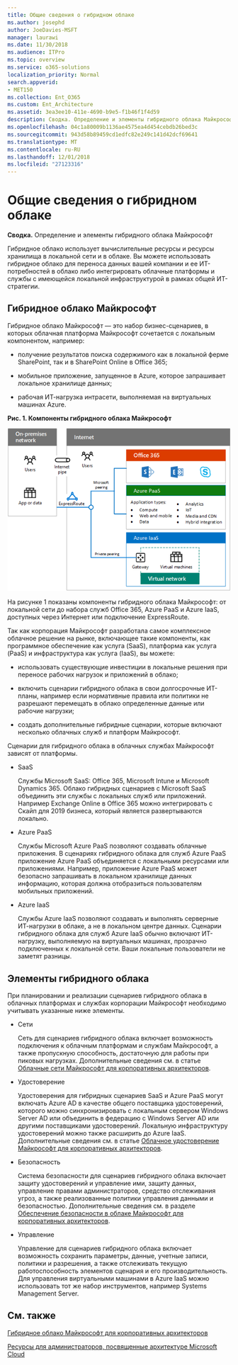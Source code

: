 ```yaml
---
title: Общие сведения о гибридном облаке
ms.author: josephd
author: JoeDavies-MSFT
manager: laurawi
ms.date: 11/30/2018
ms.audience: ITPro
ms.topic: overview
ms.service: o365-solutions
localization_priority: Normal
search.appverid:
- MET150
ms.collection: Ent_O365
ms.custom: Ent_Architecture
ms.assetid: 3ea3ee10-411e-4690-b9e5-f1b46f1f4d59
description: Сводка. Определение и элементы гибридного облака Майкрософт
ms.openlocfilehash: 04c1a80009b1136ae4575ea4d454cebdb26bed3c
ms.sourcegitcommit: 943d58b89459cd1edfc82e249c141d42dcf69641
ms.translationtype: MT
ms.contentlocale: ru-RU
ms.lasthandoff: 12/01/2018
ms.locfileid: "27123316"
---
```

# <a name="hybrid-cloud-overview"></a>Общие сведения о гибридном облаке

 **Сводка.** Определение и элементы гибридного облака Майкрософт
  
Гибридное облако использует вычислительные ресурсы и ресурсы хранилища в локальной сети и в облаке. Вы можете использовать гибридное облако для переноса данных вашей компании и ее ИТ-потребностей в облако либо интегрировать облачные платформы и службы с имеющейся локальной инфраструктурой в рамках общей ИТ-стратегии.
  
## <a name="microsoft-hybrid-cloud"></a>Гибридное облако Майкрософт

Гибридное облако Майкрософт — это набор бизнес-сценариев, в которых облачная платформа Майкрософт сочетается с локальным компонентом, например: 
  
- получение результатов поиска содержимого как в локальной ферме SharePoint, так и в SharePoint Online в Office 365;
    
- мобильное приложение, запущенное в Azure, которое запрашивает локальное хранилище данных;
    
- рабочая ИТ-нагрузка интрасети, выполняемая на виртуальных машинах Azure.
    
**Рис. 1. Компоненты гибридного облака Майкрософт**

![Компоненты гибридного облака Microsoft](media/Hybrid-Poster/MS-Hybrid-Cloud.png)
  
На рисунке 1 показаны компоненты гибридного облака Майкрософт: от локальной сети до набора служб Office 365, Azure PaaS и Azure IaaS, доступных через Интернет или подключение ExpressRoute.
  
Так как корпорация Майкрософт разработала самое комплексное облачное решение на рынке, включающее такие компоненты, как программное обеспечение как услуга (SaaS), платформа как услуга (PaaS) и инфраструктура как услуга (IaaS), вы можете:
  
- использовать существующие инвестиции в локальные решения при переносе рабочих нагрузок и приложений в облако;
    
- включить сценарии гибридного облака в свои долгосрочные ИТ-планы, например если нормативные правила или политики не разрешают перемещать в облако определенные данные или рабочие нагрузки;
    
- создать дополнительные гибридные сценарии, которые включают несколько облачных служб и платформ Майкрософт.
    
Сценарии для гибридного облака в облачных службах Майкрософт зависят от платформы.
  
- SaaS
    
    Службы Microsoft SaaS: Office 365, Microsoft Intune и Microsoft Dynamics 365. Облако гибридных сценариев с Microsoft SaaS объединить эти службы с локальных служб или приложений. Например Exchange Online в Office 365 можно интегрировать с Скайп для 2019 бизнеса, который является развертываются локально.
    
- Azure PaaS
    
    Службы Microsoft Azure PaaS позволяют создавать облачные приложения. В сценариях гибридного облака для служб Azure PaaS приложение Azure PaaS объединяется с локальными ресурсами или приложениями. Например, приложение Azure PaaS может безопасно запрашивать в локальном хранилище данных информацию, которая должна отобразиться пользователям мобильных приложений.
    
- Azure IaaS
    
    Службы Azure IaaS позволяют создавать и выполнять серверные ИТ-нагрузки в облаке, а не в локальном центре данных. Сценарии гибридного облака для служб Azure IaaS обычно включают ИТ-нагрузку, выполняемую на виртуальных машинах, прозрачно подключенных к локальной сети. Ваши локальные пользователи не заметят разницы.
    
## <a name="elements-of-hybrid-cloud"></a>Элементы гибридного облака

При планировании и реализации сценариев гибридного облака в облачных платформах и службах корпорации Майкрософт необходимо учитывать указанные ниже элементы.
  
- Сети
    
    Сеть для сценариев гибридного облака включает возможность подключения к облачным платформам и службам Майкрософт, а также пропускную способность, достаточную для работы при пиковых нагрузках. Дополнительные сведения см. в статье [Облачные сети Майкрософт для корпоративных архитекторов](microsoft-cloud-networking-for-enterprise-architects.md).
    
- Удостоверение
    
    Удостоверения для гибридных сценариев SaaS и Azure PaaS могут включать Azure AD в качестве общего поставщика удостоверений, которого можно синхронизировать с локальным сервером Windows Server AD или объединить в федерацию с Windows Server AD или другими поставщиками удостоверений. Локальную инфраструктуру удостоверений можно также расширить до Azure IaaS. Дополнительные сведения см. в статье [Облачное удостоверение Майкрософт для корпоративных архитекторов](microsoft-cloud-it-architecture-resources.md#identity).
    
- Безопасность
    
    Система безопасности для сценариев гибридного облака включает защиту удостоверений и управление ими, защиту данных, управление правами администраторов, средство отслеживания угроз, а также реализованные политики управления данными и безопасностью. Дополнительные сведения см. в разделе [Обеспечение безопасности в облаке Майкрософт для корпоративных архитекторов](https://technet.microsoft.com/library/dn919927.aspx#security).
    
- Управление
    
    Управление для сценариев гибридного облака включает возможность сохранить параметры, данные, учетные записи, политики и разрешения, а также отслеживать текущую работоспособность элементов сценария и его производительность. Для управления виртуальными машинами в Azure IaaS можно использовать тот же набор инструментов, например Systems Management Server.
    
## <a name="see-also"></a>См. также

[Гибридное облако Майкрософт для корпоративных архитекторов](microsoft-hybrid-cloud-for-enterprise-architects.md)
  
[Ресурсы для администраторов, посвященные архитектуре Microsoft Cloud](microsoft-cloud-it-architecture-resources.md)

